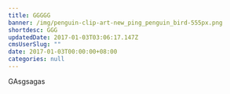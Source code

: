 ```yaml
---
title: GGGGG
banner: /img/penguin-clip-art-new_ping_penguin_bird-555px.png
shortdesc: GGG
updatedDate: 2017-01-03T03:06:17.147Z
cmsUserSlug: ""
date: 2017-01-03T00:00:00+08:00
categories: null
---
```


GAsgsagas